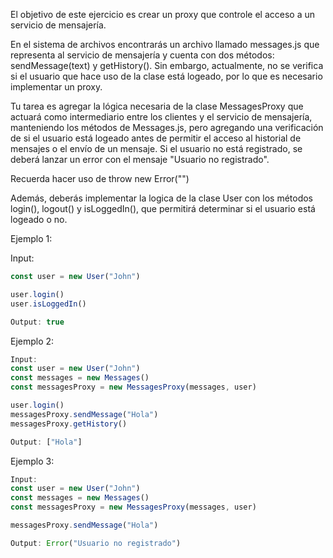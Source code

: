 El objetivo de este ejercicio es crear un proxy que controle el acceso a un servicio de mensajería.

En el sistema de archivos encontrarás un archivo llamado messages.js que representa al servicio de mensajería y cuenta con dos métodos: sendMessage(text) y getHistory(). Sin embargo, actualmente, no se verifica si el usuario que hace uso de la clase está logeado, por lo que es necesario implementar un proxy.

Tu tarea es agregar la lógica necesaria de la clase MessagesProxy que actuará como intermediario entre los clientes y el servicio de mensajería, manteniendo los métodos de Messages.js, pero agregando una verificación de si el usuario está logeado antes de permitir el acceso al historial de mensajes o el envío de un mensaje. Si el usuario no está registrado, se deberá lanzar un error con el mensaje "Usuario no registrado".

Recuerda hacer uso de throw new Error("")

Además, deberás implementar la logica de la clase User con los métodos login(), logout() y isLoggedIn(), que permitirá determinar si el usuario está logeado o no.

Ejemplo 1:

Input:
```js
const user = new User("John")

user.login()
user.isLoggedIn()

Output: true
```
Ejemplo 2:
```js
Input:
const user = new User("John")
const messages = new Messages()
const messagesProxy = new MessagesProxy(messages, user)

user.login()
messagesProxy.sendMessage("Hola")
messagesProxy.getHistory()

Output: ["Hola"]
```
Ejemplo 3:
```js
Input:
const user = new User("John")
const messages = new Messages()
const messagesProxy = new MessagesProxy(messages, user)

messagesProxy.sendMessage("Hola")

Output: Error("Usuario no registrado")
```
